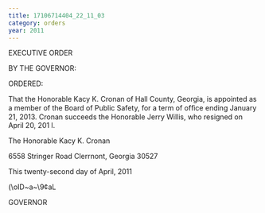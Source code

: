 ```yaml
---
title: 17106714404_22_11_03
category: orders
year: 2011
---
```

 

EXECUTIVE ORDER

BY THE GOVERNOR:

ORDERED:

That the Honorable Kacy K. Cronan of Hall County, Georgia, is
appointed as a member of the Board of Public Safety, for a term of
ofﬁce ending January 21, 2013. Cronan succeeds the Honorable
Jerry Willis, who resigned on April 20, 201 l.

The Honorable Kacy K. Cronan

6558 Stringer Road
Clerrnont, Georgia 30527

This twenty-second day of April, 2011

(\oID~a~\9¢aL

GOVERNOR

